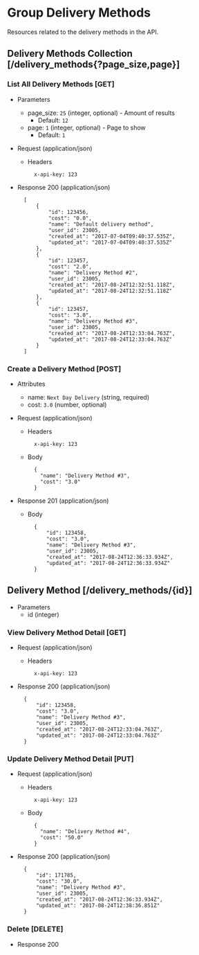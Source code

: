 # Group Delivery Methods

Resources related to the delivery methods in the API.

## Delivery Methods Collection [/delivery_methods{?page_size,page}]

### List All Delivery Methods [GET]

+ Parameters
    + page_size: `25` (integer, optional) - Amount of results
        + Default: `12`
    + page: `1` (integer, optional) - Page to show
        + Default: `1`

+ Request (application/json)

    + Headers

            x-api-key: 123
            

+ Response 200 (application/json)

        [
            {
                "id": 123456,
                "cost": "0.0",
                "name": "Default delivery method",
                "user_id": 23005,
                "created_at": "2017-07-04T09:40:37.535Z",
                "updated_at": "2017-07-04T09:40:37.535Z"
            },
            {
                "id": 123457,
                "cost": "2.0",
                "name": "Delivery Method #2",
                "user_id": 23005,
                "created_at": "2017-08-24T12:32:51.118Z",
                "updated_at": "2017-08-24T12:32:51.118Z"
            },
            {
                "id": 123457,
                "cost": "3.0",
                "name": "Delivery Method #3",
                "user_id": 23005,
                "created_at": "2017-08-24T12:33:04.763Z",
                "updated_at": "2017-08-24T12:33:04.763Z"
            }
        ]

### Create a Delivery Method [POST]

+ Attributes
    + name: `Next Day Delivery` (string, required)
    + cost: `3.0` (number, optional)

+ Request (application/json)

    + Headers
    
            x-api-key: 123
            
    + Body
            
            { 
              "name": "Delivery Method #3",
              "cost": "3.0"
            }

+ Response 201 (application/json)

    + Body

            {
                "id": 123458,
                "cost": "3.0",
                "name": "Delivery Method #3",
                "user_id": 23005,
                "created_at": "2017-08-24T12:36:33.934Z",
                "updated_at": "2017-08-24T12:36:33.934Z"
            }

## Delivery Method [/delivery_methods/{id}]

+ Parameters
    + id (integer)

### View Delivery Method Detail [GET]

+ Request (application/json)

    + Headers
    
            x-api-key: 123

+ Response 200 (application/json)

        {
            "id": 123458,
            "cost": "3.0",
            "name": "Delivery Method #3",
            "user_id": 23005,
            "created_at": "2017-08-24T12:33:04.763Z",
            "updated_at": "2017-08-24T12:33:04.763Z"
        }

### Update Delivery Method Detail [PUT]

+ Request (application/json)
    + Headers
        
            x-api-key: 123
                
    + Body

            { 
              "name": "Delivery Method #4",
              "cost": "50.0"
            }

+ Response 200 (application/json)

        {
            "id": 171785,
            "cost": "30.0",
            "name": "Delivery Method #3",
            "user_id": 23005,
            "created_at": "2017-08-24T12:36:33.934Z",
            "updated_at": "2017-08-24T12:38:36.851Z"
        }

### Delete [DELETE]

+ Response 200

